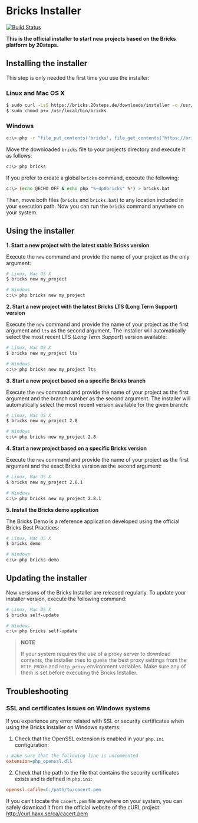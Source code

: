 Bricks Installer
=================

[![Build Status](https://travis-ci.org/20steps/bricks-installer.svg?branch=master)](https://travis-ci.org/20steps/bricks-installer)

**This is the official installer to start new projects based on the Bricks platform by 20steps.**

Installing the installer
------------------------

This step is only needed the first time you use the installer:

### Linux and Mac OS X

```bash
$ sudo curl -LsS https://bricks.20steps.de/downloads/installer -o /usr/local/bin/bricks
$ sudo chmod a+x /usr/local/bin/bricks
```

### Windows

```bash
c:\> php -r "file_put_contents('bricks', file_get_contents('https://bricks.20steps.de/downloads/installer'));"
```

Move the downloaded `bricks` file to your projects directory and execute
it as follows:

```bash
c:\> php bricks
```

If you prefer to create a global `bricks` command, execute the following:

```bash
c:\> (echo @ECHO OFF & echo php "%~dp0bricks" %*) > bricks.bat
```

Then, move both files (`bricks` and `bricks.bat`) to any location included
in your execution path. Now you can run the `bricks` command anywhere on your
system.

Using the installer
-------------------

**1. Start a new project with the latest stable Bricks version**

Execute the `new` command and provide the name of your project as the only
argument:

```bash
# Linux, Mac OS X
$ bricks new my_project

# Windows
c:\> php bricks new my_project
```

**2. Start a new project with the latest Bricks LTS (Long Term Support) version**

Execute the `new` command and provide the name of your project as the first
argument and `lts` as the second argument. The installer will automatically
select the most recent LTS (*Long Term Support*) version available:

```bash
# Linux, Mac OS X
$ bricks new my_project lts

# Windows
c:\> php bricks new my_project lts
```

**3. Start a new project based on a specific Bricks branch**

Execute the `new` command and provide the name of your project as the first
argument and the branch number as the second argument. The installer will
automatically select the most recent version available for the given branch:

```bash
# Linux, Mac OS X
$ bricks new my_project 2.8

# Windows
c:\> php bricks new my_project 2.8
```

**4. Start a new project based on a specific Bricks version**

Execute the `new` command and provide the name of your project as the first
argument and the exact Bricks version as the second argument:

```bash
# Linux, Mac OS X
$ bricks new my_project 2.8.1

# Windows
c:\> php bricks new my_project 2.8.1
```

**5. Install the Bricks demo application**

The Bricks Demo is a reference application developed using the official Bricks
Best Practices:

```bash
# Linux, Mac OS X
$ bricks demo

# Windows
c:\> php bricks demo
```

Updating the installer
----------------------

New versions of the Bricks Installer are released regularly. To update your
installer version, execute the following command:

```bash
# Linux, Mac OS X
$ bricks self-update

# Windows
c:\> php bricks self-update
```

> **NOTE**
>
> If your system requires the use of a proxy server to download contents, the
> installer tries to guess the best proxy settings from the `HTTP_PROXY` and
> `http_proxy` environment variables. Make sure any of them is set before
> executing the Bricks Installer.

Troubleshooting
---------------

### SSL and certificates issues on Windows systems

If you experience any error related with SSL or security certificates when using
the Bricks Installer on Windows systems:

1) Check that the OpenSSL extension is enabled in your `php.ini` configuration:

```ini
; make sure that the following line is uncommented
extension=php_openssl.dll
```

2) Check that the path to the file that contains the security certificates
exists and is defined in `php.ini`:

```ini
openssl.cafile=C:/path/to/cacert.pem
```

If you can't locate the `cacert.pem` file anywhere on your system, you can
safely download it from the official website of the cURL project:
http://curl.haxx.se/ca/cacert.pem
